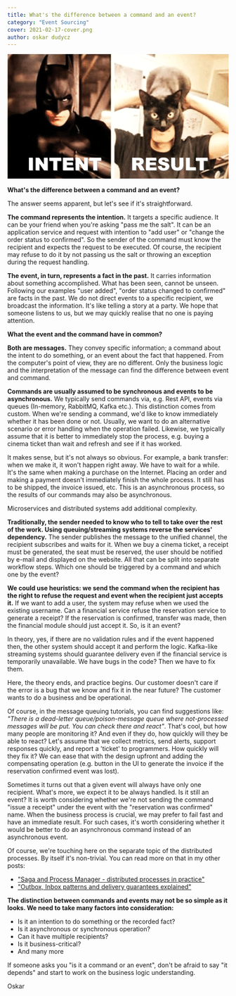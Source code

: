 ```yaml
---
title: What's the difference between a command and an event?
category: "Event Sourcing"
cover: 2021-02-17-cover.png
author: oskar dudycz
---
```


![cover](2021-02-17-cover.png)

**What's the difference between a command and an event?**

The answer seems apparent, but let's see if it's straightforward.

**The command represents the intention.** It targets a specific audience. It can be your friend when you're asking "pass me the salt". It can be an application service and request with intention to "add user" or "change the order status to confirmed". So the sender of the command must know the recipient and expects the request to be executed. Of course, the recipient may refuse to do it by not passing us the salt or throwing an exception during the request handling.

**The event, in turn, represents a fact in the past.** It carries information about something accomplished. What has been seen, cannot be unseen. Following our examples "user added", "order status changed to confirmed" are facts in the past. We do not direct events to a specific recipient, we broadcast the information. It's like telling a story at a party. We hope that someone listens to us, but we may quickly realise that no one is paying attention.

**What the event and the command have in common?**

**Both are messages.** They convey specific information; a command about the intent to do something,  or an event about the fact that happened. From the computer's point of view, they are no different. Only the business logic and the interpretation of the message can find the difference between event and command.

**Commands are usually assumed to be synchronous and events to be asynchronous.** We typically send commands via, e.g. Rest API, events via queues (In-memory, RabbitMQ, Kafka etc.). This distinction comes from custom. When we're sending a command, we'd like to know immediately whether it has been done or not. Usually, we want to do an alternative scenario or error handling when the operation failed. Likewise, we typically assume that it is better to immediately stop the process, e.g. buying a cinema ticket than wait and refresh and see if it has worked.

It makes sense, but it's not always so obvious. For example, a bank transfer: when we make it, it won't happen right away. We have to wait for a while. It's the same when making a purchase on the Internet. Placing an order and making a payment doesn't immediately finish the whole process. It still has to be shipped, the invoice issued, etc. This is an asynchronous process, so the results of our commands may also be asynchronous.

Microservices and distributed systems add additional complexity.

**Traditionally, the sender needed to know who to tell to take over the rest of the work. Using queuing/streaming systems reverse the services' dependency.** The sender publishes the message to the unified channel, the recipient subscribes and waits for it. When we buy a cinema ticket, a receipt must be generated, the seat must be reserved, the user should be notified by e-mail and displayed on the website. All that can be split into separate workflow steps. Which one should be triggered by a command and which one by the event?

**We could use heuristics: we send the command when the recipient has the right to refuse the request and event when the recipient just accepts it.** If we want to add a user, the system may refuse when we used the existing username. Can a financial service refuse the reservation service to generate a receipt? If the reservation is confirmed, transfer was made, then the financial module should just accept it. So, is it an event?

In theory, yes, if there are no validation rules and if the event happened then, the other system should accept it and perform the logic. Kafka-like streaming systems should guarantee delivery even if the financial service is temporarily unavailable. We have bugs in the code? Then we have to fix them.

Here, the theory ends, and practice begins. Our customer doesn't care if the error is a bug that we know and fix it in the near future? The customer wants to do a business and be operational.

Of course, in the message queuing tutorials, you can find suggestions like: *"There is a dead-letter queue/poison-message queue where not-processed messages will be put. You can check there and react"*. That's cool, but how many people are monitoring it? And even if they do, how quickly will they be able to react? Let's assume that we collect metrics, send alerts, support responses quickly, and report a 'ticket' to programmers. How quickly will they fix it? We can ease that with the design upfront and adding the compensating operation (e.g. button in the UI to generate the invoice if the reservation confirmed event was lost).

Sometimes it turns out that a given event will always have only one recipient. What's more, we expect it to be always handled. Is it still an event? It is worth considering whether we're not sending the command "issue a receipt" under the event with the "reservation was confirmed" name. When the business process is crucial, we may prefer to fail fast and have an immediate result. For such cases, it's worth considering whether it would be better to do an asynchronous command instead of an asynchronous event.


Of course, we're touching here on the separate topic of the distributed processes. By itself it's non-trivial. You can read more on that in my other posts:
- ["Saga and Process Manager - distributed processes in practice"](https://event-driven.io/en/saga_process_manager_distributed_transactions/)
- ["Outbox, Inbox patterns and delivery guarantees explained"](https://event-driven.io/en/outbox_inbox_patterns_and_delivery_guarantees_explained/)

**The distinction between commands and events may not be so simple as it looks. We need to take many factors into consideration:**
* Is it an intention to do something or the recorded fact?
* Is it asynchronous or synchronous operation?
* Can it have multiple recipients?
* Is it business-critical? 
* And many more

If someone asks you "is it a command or an event", don't be afraid to say "it depends" and start to work on the business logic understanding.

Oskar